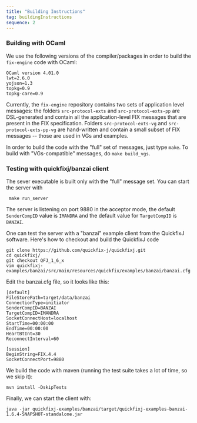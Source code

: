 ```yaml
---
title: "Building Instructions"
tag: buildingInstructions
sequence: 2
---
```

### Building with OCaml

We use the following versions of the compiler/packages in order to build the `fix-engine` code with OCaml: 

    OCaml version 4.01.0
    lwt=2.6.0
    yojson=1.3
    topkg=0.9
    topkg-care=0.9

Currently, the  `fix-engine` repository contains two sets of application level messages: the folders `src-protocol-exts` and `src-protocol-exts-pp` are DSL-generated and contain all the application-level FIX messages that are present in the FIX specification. Folders `src-protocol-exts-vg` and `src-protocol-exts-pp-vg` are hand-written and contain a small subset of FIX messages -- those are used in VGs and examples.  

In order to build the code with the "full" set of messages, just type `make`. To build with "VGs-compatible" messages, do `make build_vgs`.
### Testing with quickfixj/banzai client

The sever executable is built only with the "full" message set. You can start the server with

     make run_server

The server is listening on port 9880 in the acceptor mode, the default `SenderCompID` value is `IMANDRA` and the default value for `TargetCompID` is `BANZAI`.

One can test the server with a "banzai" example client from the QuickfixJ software. Here's how to checkout and build the QuickfixJ code 

    git clone https://github.com/quickfix-j/quickfixj.git
    cd quickfixj/
    git checkout QFJ_1_6_x
    vim quickfixj-examples/banzai/src/main/resources/quickfix/examples/banzai/banzai.cfg

Edit the banzai.cfg file, so it looks like this:

    [default]
    FileStorePath=target/data/banzai
    ConnectionType=initiator
    SenderCompID=BANZAI
    TargetCompID=IMANDRA
    SocketConnectHost=localhost
    StartTime=00:00:00
    EndTime=00:00:00
    HeartBtInt=30
    ReconnectInterval=60

    [session]
    BeginString=FIX.4.4
    SocketConnectPort=9880

We build the code with maven (running the test suite takes a lot of time, so we skip it):

    mvn install -DskipTests  

Finally, we can start the client with:

    java -jar quickfixj-examples/banzai/target/quickfixj-examples-banzai-1.6.4-SNAPSHOT-standalone.jar